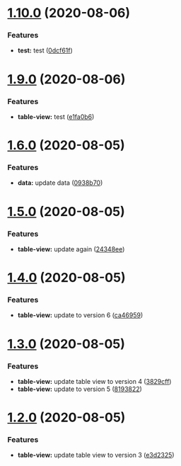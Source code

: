 # [1.10.0](https://github.com/paopaojr/semantic-release-poc/compare/v1.9.0...v1.10.0) (2020-08-06)


### Features

* **test:** test ([0dcf61f](https://github.com/paopaojr/semantic-release-poc/commit/0dcf61f7587beecef460151b98cb28be8221bcad))

# [1.9.0](https://github.com/paopaojr/semantic-release-poc/compare/v1.8.0...v1.9.0) (2020-08-06)


### Features

* **table-view:** test ([e1fa0b6](https://github.com/paopaojr/semantic-release-poc/commit/e1fa0b6a3a27fcb141c40ee0c72c062dfec7f0ba))

# [1.6.0](https://github.com/paopaojr/semantic-release-poc/compare/v1.5.0...v1.6.0) (2020-08-05)


### Features

* **data:** update data ([0938b70](https://github.com/paopaojr/semantic-release-poc/commit/0938b7020d9a587f444f100d6ece337a7c1d67a7))

# [1.5.0](https://github.com/paopaojr/semantic-release-poc/compare/v1.4.0...v1.5.0) (2020-08-05)


### Features

* **table-view:** update again ([24348ee](https://github.com/paopaojr/semantic-release-poc/commit/24348ee50e32fe519a229709de4fcc9696ec1f45))

# [1.4.0](https://github.com/paopaojr/semantic-release-poc/compare/v1.3.0...v1.4.0) (2020-08-05)


### Features

* **table-view:** update to version 6 ([ca46959](https://github.com/paopaojr/semantic-release-poc/commit/ca4695995473476d187455a62cccfbe014d594dc))

# [1.3.0](https://github.com/paopaojr/semantic-release-poc/compare/v1.2.0...v1.3.0) (2020-08-05)


### Features

* **table-view:** update table view to version 4 ([3829cff](https://github.com/paopaojr/semantic-release-poc/commit/3829cff26f4d6fb9fdab24440b699eb6ea260e20))
* **table-view:** update to version 5 ([8193822](https://github.com/paopaojr/semantic-release-poc/commit/8193822da355002109c288950df21eea8c7cae0e))

# [1.2.0](https://github.com/paopaojr/semantic-release-poc/compare/v1.1.0...v1.2.0) (2020-08-05)


### Features

* **table-view:** update table view to version 3 ([e3d2325](https://github.com/paopaojr/semantic-release-poc/commit/e3d23258e5e32cb9500b553ba5a7c61239a195a6))
